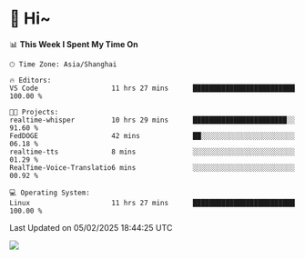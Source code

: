 # 👋 Hi~

<!--START_SECTION:waka-->
📊 **This Week I Spent My Time On** 

```text
🕑︎ Time Zone: Asia/Shanghai

🔥 Editors: 
VS Code                  11 hrs 27 mins      █████████████████████████   100.00 % 

🐱‍💻 Projects: 
realtime-whisper         10 hrs 29 mins      ███████████████████████░░   91.60 % 
FedDOGE                  42 mins             ██░░░░░░░░░░░░░░░░░░░░░░░   06.18 % 
realtime-tts             8 mins              ░░░░░░░░░░░░░░░░░░░░░░░░░   01.29 % 
RealTime-Voice-Translatio6 mins              ░░░░░░░░░░░░░░░░░░░░░░░░░   00.92 % 

💻 Operating System: 
Linux                    11 hrs 27 mins      █████████████████████████   100.00 % 
```


 Last Updated on 05/02/2025 18:44:25 UTC
<!--END_SECTION:waka-->

![](https://komarev.com/ghpvc/?username=lvdongyi&label=Profile%20views&color=0e75b6&style=flat)

<!---
lvdongyi/lvdongyi is a ✨ special ✨ repository because its `README.md` (this file) appears on your GitHub profile.
You can click the Preview link to take a look at your changes.
--->
